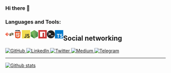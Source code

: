 ### Hi there 👋


### Languages and Tools:

<code><img align="left" alt="Git" width="26px" src="https://raw.githubusercontent.com/github/explore/80688e429a7d4ef2fca1e82350fe8e3517d3494d/topics/git/git.png" /></code>
<code><img align="left" alt="HTML" width="26px" src="https://raw.githubusercontent.com/github/explore/80688e429a7d4ef2fca1e82350fe8e3517d3494d/topics/html/html.png" /></code>
<code><img align="left" alt="JavaScript" width="26px" src="https://raw.githubusercontent.com/github/explore/80688e429a7d4ef2fca1e82350fe8e3517d3494d/topics/javascript/javascript.png" /></code>
<code><img align="left" alt="Node.js" width="26px" src="https://raw.githubusercontent.com/github/explore/80688e429a7d4ef2fca1e82350fe8e3517d3494d/topics/nodejs/nodejs.png" /></code>
<code><img align="left" alt="NPM" width="26px" src="https://raw.githubusercontent.com/github/explore/80688e429a7d4ef2fca1e82350fe8e3517d3494d/topics/npm/npm.png" /></code>
<code><img align="left" alt="Terminal" width="26px" src="https://raw.githubusercontent.com/github/explore/80688e429a7d4ef2fca1e82350fe8e3517d3494d/topics/terminal/terminal.png" /></code>
<code><img align="left" alt="TypeScript" width="26px" src="https://raw.githubusercontent.com/github/explore/80688e429a7d4ef2fca1e82350fe8e3517d3494d/topics/typescript/typescript.png" /></code>

## Social networking

<a href="https://github.com/Fost" target="_blank">
  <img src="https://img.shields.io/badge/-GitHub-181717?style=flat-square&logo=github" alt="GitHub">
</a>

<a href="https://www.linkedin.com/in/pimenovoleg" target="_blank">
  <img src="https://img.shields.io/badge/LinkedIn-blue?style=flat&logo=linkedin&labelColor=blue" alt="LinkedIn">
</a>

<a href="https://twitter.com/pimenovoleg" target="_blank">
  <img src="https://img.shields.io/badge/-Twitter-1ca0f1?style=flat-square&labelColor=1ca0f1&logo=twitter&logoColor=white" alt="Twitter">
</a>

<a href="https://medium.com/@pimenov.o" target="_blank">
  <img src="https://img.shields.io/badge/Medium-black?style=flat&logo=medium&labelColor=black" alt="Medium">
</a>

<a href="https://t.me/pi_men" target="_blank">
  <img src="https://img.shields.io/badge/-Telegram-0088cc?style=flat-square&logo=telegram" alt="Telegram">
</a>

---
[![Github stats](https://github-readme-stats.vercel.app/api?username=Fost)](https://github.com/anuraghazra/github-readme-stats)


<!--
**Fost/Fost** is a ✨ _special_ ✨ repository because its `README.md` (this file) appears on your GitHub profile.

Here are some ideas to get you started:

- 🔭 I’m currently working on ...
- 🌱 I’m currently learning ...
- 👯 I’m looking to collaborate on ...
- 🤔 I’m looking for help with ...
- 💬 Ask me about ...
- 📫 How to reach me: ...
- 😄 Pronouns: ...
- ⚡ Fun fact: ...
-->
